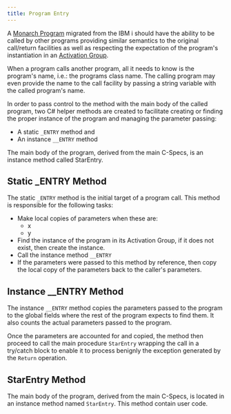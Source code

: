 ```yaml
---
title: Program Entry
---
```


A [Monarch Program](/concepts/architecture/monarch-programs.html) migrated from the IBM i should have the ability to be called by other programs providing similar semantics to the original call/return facilities as well as respecting the expectation of the program's instantiation in an [Activation Group](/concepts/architecture/activation-groups.html).

When a program calls another program, all it needs to know is the program's name, i.e.: the programs class name.  The calling program may even provide the name to the call facility by passing a string variable with the called program's name.

In order to pass control to the method with the main body of the called program, two C# helper methods are created to facilitate creating or finding the proper instance of the program and managing the parameter passing:
 * A static ```_ENTRY``` method and
 * An instance ```__ENTRY``` method

 The main body of the program, derived from the main C-Specs, is an instance method called StarEntry.

## Static _ENTRY Method
The static ```_ENTRY``` method is the initial target of a program call. This method is responsible for the following tasks:
 * Make local copies of parameters when these are:
    - x
    - y
 * Find the instance of the program in its Activation Group, if it does not exist, then create the instance.
 * Call the instance method ```__ENTRY```
 * If the parameters were passed to this method by reference, then copy the local copy of the parameters back to the caller's parameters.

## Instance __ENTRY Method
The instance ```__ENTRY``` method copies the parameters passed to the program to the global fields where the rest of the program expects to find them.  It also counts the actual parameters passed to the program. 

Once the parameters are accounted for and copied, the method then proceed to call the main procedure ```StarEntry``` wrapping the call in a try/catch block to enable it to process benignly the exception generated by the ```Return``` operation.

## StarEntry Method
The  main body of the program, derived from the main C-Specs, is located in an instance method named ```StarEntry```.  This method contain user code.
